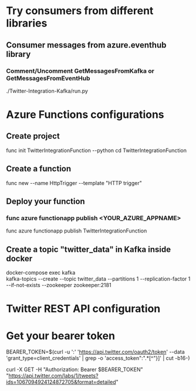 # Try consumers from different libraries
##  Consumer messages from azure.eventhub library
### Comment/Uncomment GetMessagesFromKafka or GetMessagesFromEventHub
./Twitter-Integration-Kafka/run.py

# Azure Functions configurations
## Create project
func init TwitterIntegrationFunction --python
cd TwitterIntegrationFunction

## Create a function
func new --name HttpTrigger --template "HTTP trigger"

## Deploy your function
### func azure functionapp publish <YOUR_AZURE_APPNAME>
func azure functionapp publish TwitterIntegrationFunction

## Create a topic "twitter_data" in Kafka inside docker
docker-compose exec kafka  \
kafka-topics --create --topic twitter_data --partitions 1 --replication-factor 1 --if-not-exists --zookeeper zookeeper:2181

# Twitter REST API configuration

# Get your bearer token
BEARER_TOKEN=$(curl -u '<CONSUMER API KEY>:<CONSUMER API SECRET>' 'https://api.twitter.com/oauth2/token' --data 'grant_type=client_credentials' | grep -o 'access_token":".*[^"}]' | cut -b16-)

curl -X GET -H "Authorization: Bearer $BEARER_TOKEN"  "https://api.twitter.com/labs/1/tweets?ids=1067094924124872705&format=detailed"


